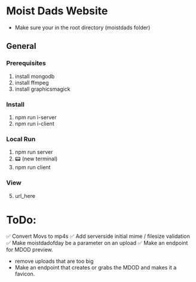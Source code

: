 # Moist Dads Website

- Make sure your in the root directory (moistdads folder)

## General

### Prerequisites
1. install mongodb
2. install ffmpeg
2. install graphicsmagick

### Install
1. npm run i-server
2. npm run i-client

### Local Run
1. npm run server 
2. 📟 (new terminal)
3. npm run client

### View
5. url_here

# ToDo:
✅ Convert Movs to mp4s
✅ Add serverside initial mime / filesize validation 
✅ Make moistdadofday be a parameter on an upload
✅ Make an endpoint for MDOD preview.
- remove uploads that are too big 
- Make an endpoint that creates or grabs the MDOD and makes it a favicon.